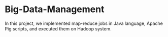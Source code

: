 # Big-Data-Management

In this project, we implemented map-reduce jobs in Java language, Apache Pig scripts, and executed them on Hadoop system.
